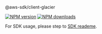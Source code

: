 @aws-sdk/client-glacier

[![NPM version](https://img.shields.io/npm/v/@aws-sdk/client-glacier/preview.svg)](https://www.npmjs.com/package/@aws-sdk/client-glacier)
[![NPM downloads](https://img.shields.io/npm/dm/@aws-sdk/client-glacier.svg)](https://www.npmjs.com/package/@aws-sdk/client-glacier)

For SDK usage, please step to [SDK reademe](https://github.com/aws/aws-sdk-js-v3).
